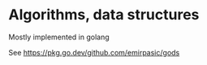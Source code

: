 # Algorithms, data structures

Mostly implemented in golang

See https://pkg.go.dev/github.com/emirpasic/gods